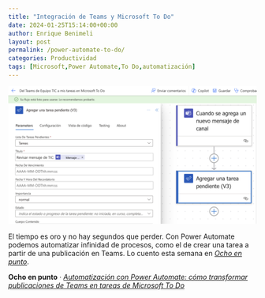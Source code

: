 ```yaml
---
title: "Integración de Teams y Microsoft To Do"
date: 2024-01-25T15:14:00+00:00
author: Enrique Benimeli
layout: post
permalink: /power-automate-to-do/
categories: Productividad
tags: [Microsoft,Power Automate,To Do,automatización]
---
```


[![image](assets/images/posts/2024/01/de_teams_a_tic.png)](https://www.ochoenpunto.com/automatizacion-powerautomate-teams-tareas-microsoft-to-do/)

El tiempo es oro y no hay segundos que perder. Con Power Automate podemos automatizar infinidad de procesos, como el de crear una tarea a partir de una publicación en Teams. Lo cuento esta semana en [*Ocho en punto*](https://www.ochoenpunto.com/automatizacion-powerautomate-teams-tareas-microsoft-to-do/).

**Ocho en punto** · [*Automatización con Power Automate: cómo transformar publicaciones de Teams en tareas de Microsoft To Do*](https://www.ochoenpunto.com/automatizacion-powerautomate-teams-tareas-microsoft-to-do/)
